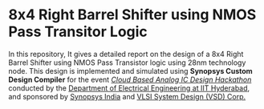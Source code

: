 # 8x4 Right Barrel Shifter using NMOS Pass Transitor Logic


In this repository, It gives a detailed report on the design of a 8x4 Right Barrel Shifter using NMOS Pass Transistor logic using 28nm technology node. This design is implemented and simulated using **Synopsys Custom Design Compiler** for the event [_Cloud Based Analog IC Design Hackathon_](https://hackathoniith.in) conducted by the [Department of Electrical Engineering at IIT Hyderabad](https://ee.iith.ac.in), and sponsored by [Synopsys India](https://www.synopsys.com/company/contact-synopsys/office-locations/india/about-synopsys-india.html) and [VLSI System Design (VSD) Corp.](https://www.vlsisystemdesign.com) 
